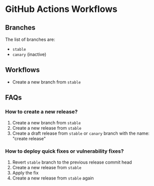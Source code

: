 # GitHub Actions Workflows

## Branches

The list of branches are:

- `stable`
- `canary` (inactive)

## Workflows

- Create a new branch from `stable`

## FAQs

### How to create a new release?

1. Create a new branch from `stable`
2. Create a new release from `stable`
3. Create a draft release from `stable` or `canary` branch with the name: "create release"

### How to deploy quick fixes or vulnerability fixes?

1. Revert `stable` branch to the previous release commit head
2. Create a new release from `stable`
3. Apply the fix
4. Create a new release from `stable` again


<!-- # - HUSKY AND COMMIT MESSAGE CHECKS -->
<!-- # - biome apply all rules for linting -->

